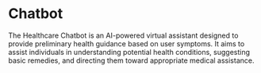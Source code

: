 # Chatbot
The Healthcare Chatbot is an AI-powered virtual assistant designed to provide preliminary health guidance based on user symptoms. It aims to assist individuals in understanding potential health conditions, suggesting basic remedies, and directing them toward appropriate medical assistance. 
